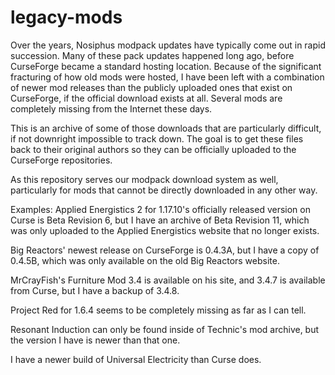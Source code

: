 # legacy-mods
Over the years, Nosiphus modpack updates have typically come out in rapid succession. Many of these pack updates happened long ago, before CurseForge became a standard hosting location. Because of the significant fracturing of how old mods were hosted, I have been left with a combination of newer mod releases than the publicly uploaded ones that exist on CurseForge, if the official download exists at all. Several mods are completely missing from the Internet these days.

This is an archive of some of those downloads that are particularly difficult, if not downright impossible to track down. The goal is to get these files back to their original authors so they can be officially uploaded to the CurseForge repositories.

As this repository serves our modpack download system as well, particularly for mods that cannot be directly downloaded in any other way.

Examples:
Applied Energistics 2 for 1.17.10's officially released version on Curse is Beta Revision 6, but I have an archive of Beta Revision 11, which was only uploaded to the Applied Energistics website that no longer exists.

Big Reactors' newest release on CurseForge is 0.4.3A, but I have a copy of 0.4.5B, which was only available on the old Big Reactors website.

MrCrayFish's Furniture Mod 3.4 is available on his site, and 3.4.7 is available from Curse, but I have a backup of 3.4.8.

Project Red for 1.6.4 seems to be completely missing as far as I can tell.

Resonant Induction can only be found inside of Technic's mod archive, but the version I have is newer than that one.

I have a newer build of Universal Electricity than Curse does.
